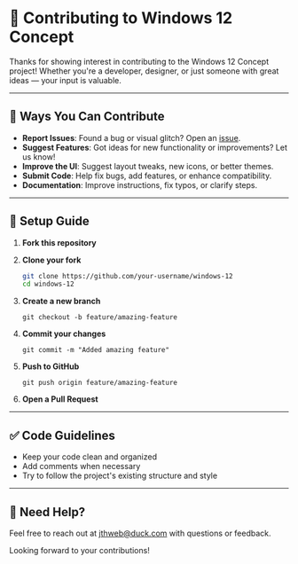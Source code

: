 # 🤝 Contributing to Windows 12 Concept

Thanks for showing interest in contributing to the Windows 12 Concept project! Whether you're a developer, designer, or just someone with great ideas — your input is valuable.

---

## 📌 Ways You Can Contribute

- **Report Issues**: Found a bug or visual glitch? Open an [issue](https://github.com/jthweb/Windows-12/issues).
- **Suggest Features**: Got ideas for new functionality or improvements? Let us know!
- **Improve the UI**: Suggest layout tweaks, new icons, or better themes.
- **Submit Code**: Help fix bugs, add features, or enhance compatibility.
- **Documentation**: Improve instructions, fix typos, or clarify steps.

---

## 🧰 Setup Guide

1. **Fork this repository**
2. **Clone your fork**

   ```bash
   git clone https://github.com/your-username/windows-12
   cd windows-12
   ```

3. **Create a new branch**
   ```
   git checkout -b feature/amazing-feature
   ```
4. **Commit your changes**
   ```
   git commit -m "Added amazing feature"
   ```
5. **Push to GitHub**
   ```
   git push origin feature/amazing-feature
   ```
6. **Open a Pull Request**

---

## ✅ Code Guidelines

- Keep your code clean and organized
- Add comments when necessary
- Try to follow the project's existing structure and style

---

## 💬 Need Help?

Feel free to reach out at [jthweb@duck.com](mailto:jthweb@duck.com) with questions or feedback.

Looking forward to your contributions!